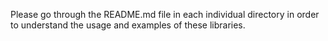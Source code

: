 Please go through the README.md file in each individual directory in order to understand the usage and examples of these libraries.
